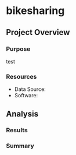 # bikesharing

## Project Overview

### Purpose
test

### Resources ###
- Data Source: 
- Software:

## Analysis ##

### Results ###

### Summary ###
